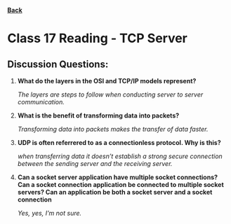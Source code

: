 **[Back](https://clayton-jones.github.io/reading-notes/)**

# Class 17 Reading - TCP Server  

## Discussion Questions:  
  
1. **What do the layers in the OSI and TCP/IP models represent?**  

    *The layers are steps to follow when conducting server to server communication.*  

2. **What is the benefit of transforming data into packets?**  

    *Transforming data into packets makes the transfer of data faster.*  

3. **UDP is often referrered to as a connectionless protocol. Why is this?**  

    *when transferring data it doesn’t establish a strong secure connection between the sending server and the receiving server.* 

4. **Can a socket server application have multiple socket connections? Can a socket connection application be connected to multiple socket servers? Can an application be both a socket server and a socket connection**  

    *Yes, yes, I'm not sure.*  


